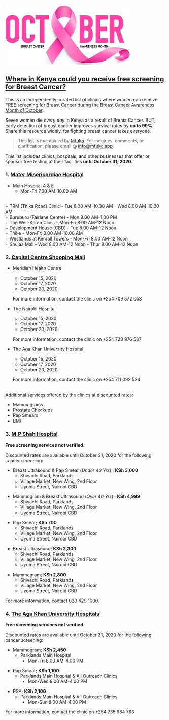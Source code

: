 ![OctoberPinkRibbon](/assets/OctoberPinkRibbon.jpg)

## [Where in Kenya could you receive free screening for Breast Cancer?](#breast-cancer-screening)

This is an independently curated list of clinics where women can receive FREE screening for Breast Cancer during the [Breast Cancer Awareness Month of October](https://www.who.int/cancer/events/breast_cancer_month/en/#:~:text=The%20Breast%20Cancer%20Awareness%20Month,palliative%20care%20of%20this%20disease.).

Seven women die _every day_ in Kenya as a result of Breast Cancer. BUT, early detection of breast cancer improves survival rates by **up to 99%**. Share this resource widely, for fighting breast cancer takes everyone.

>This list is maintained by [Mfuko](https://mfuko.app). For inquiries, comments, or clarification, please email @ info@mfuko.app.

This list includes clinics, hospitals, and other businesses that offer or sponsor free testing at their facilities **until October 31, 2020**.

### 1. [Mater Misericordiae Hospital](#mater)
<!-- 
References:
- https://twitter.com/ThikaRoadMall/status/1314117519100260353/photo/1
- https://twitter.com/materkenya/status/1313728342269534208/photo/1 

-->

<!--
| |<div style="width:220px">:round_pushpin: Screening Centres</div>|<div style="width:220px">:calendar: Screening Schedules</div>|
| ---| :--- | :--- |
|1. |Main Hospital A & E|Mon-Fri 7.00 AM-10.00 AM|
|2.|TRM (Thika Road) Clinic| Tue 8.00 AM-10.30 AM<br>Wed 8.00 AM-10.30 AM|
|3.|Buruburu (Fairlane Centre)| Mon 8.00 AM-1.00 PM|
|4.|The Well-Karen Clinic|Mon-Fri 8.00 AM-12 Noon|
|5.|Development House (CBD)| Tue 8.00 AM-12 Noon|
|6.|Thika| Mon-Fri 8.00 AM-10.00 AM|
|7.|Westlands at Kenrail Towers| Mon-Fri 8.00 AM-12 Noon|
|8.|Shujaa Mall| Wed 8.00 AM-12 Noon<br>Thur 8.00 AM-12 Noon|
</div>
-->
+ Main Hospital A & E
    - Mon-Fri 7.00 AM-10.00 AM
<br>
+ TRM (Thika Road) Clinic
    - Tue 8.00 AM-10.30 AM
    - Wed 8.00 AM-10.30 AM
<br>
+ Buruburu (Fairlane Centre)
    - Mon 8.00 AM-1.00 PM
<br>
+ The Well-Karen Clinic
    - Mon-Fri 8.00 AM-12 Noon
<br>
+ Development House (CBD)
    - Tue 8.00 AM-12 Noon
<br>
+ Thika
    - Mon-Fri 8.00 AM-10.00 AM
<br>
+ Westlands at Kenrail Towers
    - Mon-Fri 8.00 AM-12 Noon
<br>
+ Shujaa Mall
    - Wed 8.00 AM-12 Noon
    - Thur 8.00 AM-12 Noon



### 2. [Capital Centre Shopping Mall](#capital-centre)
<!--
References:
- https://twitter.com/CapitalCentre1/status/1311942670764462081/photo/1
-->
<!--
| |<div style="width:220px">:round_pushpin: Screening Centres</div>|<div style="width:220px">:calendar: Screening Schedules</div>|
| ---| :--- | :--- |
|1. |Meridian Health Centre|October 15, 2020<br>October 17, 2020<br>October 18, 2020<br>October 20, 2020<br><br>For more information, contact the clinic on +254 709 572 058|
|2. |The Nairobi Hospital|October 15, 2020<br>October 17, 2020<br>October 18, 2020<br>October 20, 2020<br><br>For more information, contact the clinic on +254 723 976 587|
|3. |The Aga Khan University Hospital|October 15, 2020<br>October 17, 2020<br>October 18, 2020<br>October 20, 2020<br><br>For more information, contact the clinic on +254 711 092 524|
-->

+ Meridian Health Centre
  + October 15, 2020
  + October 17, 2020
  + October 20, 2020
  
  For more information, contact the clinic on +254 709 572 058

+ The Nairobi Hospital
  + October 15, 2020
  + October 17, 2020
  + October 20, 2020
  
  For more information, contact the clinic on +254 723 976 587

+ The Aga Khan University Hospital
  + October 15, 2020
  + October 17, 2020
  + October 20, 2020
  
  For more information, contact the clinic on +254 711 092 524

<br>
Additional services offered by the clinics at discounted rates:

+  Mammograms
+ Prostate Checkups
+ Pap Smears
+ BMI

### 3. [M.P Shah Hospital](#MPShah)
<!--
References
- https://twitter.com/MPShahhospital/status/1313026812243574784/photo/1
-->
**Free screening services not verified.**

Discounted rates are available until October 31, 2020 for the following cancer screening:

<!--
#### 3.1. Breast Ultrasound & Pap Smear (_Under 40 Yrs_)
|<div style="width:220px">:round_pushpin: Screening Centres</div>|<div style="width:220px">:calendar: Screening Schedules</div>|Discounted Price|
| :--- | :--- | :--- |
|- Shivachi Road, Parklands <br> - Village Market, New Wing, 2nd Floor <br> - Uyoma Street, Nairobi CBD|Contact 020 429 1000.|KSh 3,000|
-->

+ Breast Ultrasound & Pap Smear (_Under 40 Yrs_) ; **KSh 3,000**
  + Shivachi Road, Parklands
  + Village Market, New Wing, 2nd Floor
  + Uyoma Street, Nairobi CBD

<!--
#### 3.2. Mammogram & Breast Ultrasound (_Over 40 Yrs_)
|<div style="width:220px">:round_pushpin: Screening Centres</div>|<div style="width:220px">:calendar: Screening Schedules</div>|Discounted Price|
| :--- | :--- | :--- |
|- Shivachi Road, Parklands <br> - Village Market, New Wing, 2nd Floor <br> - Uyoma Street, Nairobi CBD|Contact 020 429 1000.|KSh 4,999|
-->
+ Mammogram & Breast Ultrasound (_Over 40 Yrs_) ; **KSh 4,999**
  + Shivachi Road, Parklands
  + Village Market, New Wing, 2nd Floor
  + Uyoma Street, Nairobi CBD

<!--
#### 3.3. Pap Smear
|<div style="width:220px">:round_pushpin: Screening Centres</div>|<div style="width:220px">:calendar: Screening Schedules</div>|Discounted Price|
| :--- | :--- | :--- |
|- Shivachi Road, Parklands <br> - Village Market, New Wing, 2nd Floor <br> - Uyoma Street, Nairobi CBD|Contact 020 429 1000.|KSh 700|
-->
+ Pap Smear; **KSh 700**
  + Shivachi Road, Parklands
  + Village Market, New Wing, 2nd Floor
  + Uyoma Street, Nairobi CBD

<!--
#### 3.4. Breast Ultrasound
|<div style="width:220px">:round_pushpin: Screening Centres</div>|<div style="width:220px">:calendar: Screening Schedules</div>|Discounted Price|
| :--- | :--- | :--- |
|- Shivachi Road, Parklands <br> - Village Market, New Wing, 2nd Floor <br> - Uyoma Street, Nairobi CBD|Contact 020 429 1000.|KSh 2,300|
-->

+ Breast Ultrasound; **KSh 2,300**
  + Shivachi Road, Parklands
  + Village Market, New Wing, 2nd Floor
  + Uyoma Street, Nairobi CBD

<!--
#### 3.5. Mammogram
|<div style="width:220px">:round_pushpin: Screening Centres</div>|<div style="width:220px">:calendar: Screening Schedules</div>|Discounted Price|
| :--- | :--- | :--- |
|- Shivachi Road, Parklands <br> - Village Market, New Wing, 2nd Floor <br> - Uyoma Street, Nairobi CBD|Contact 020 429 1000.|KSh 2,800|
-->
+ Mammogram; **KSh 2,800**
  + Shivachi Road, Parklands
  + Village Market, New Wing, 2nd Floor
  + Uyoma Street, Nairobi CBD


For more information, contact 020 429 1000.

### 4. [The Aga Khan University Hospitals](#AgaKhan)
<!--
References
- https://twitter.com/AKUHNairobi/status/1311534769109336065/photo/1

- https://twitter.com/AKUHNairobi/status/1315561028680380416/photo/1
-->

**Free screening services not verified.**

Discounted rates are available until October 31, 2020 for the following cancer screening:

<!--
#### 4.1. Mammogram
|<div style="width:220px">:round_pushpin: Screening Centres</div>|<div style="width:220px">:calendar: Screening Schedules</div>|Discounted Price|
| :--- | :--- | :--- |
|Parklands Main Hospital|Mon-Fri 8.00 AM-4.00 PM|KSh 2,450|
-->
+ Mammogram; **KSh 2,450**
  + Parklands Main Hospital
    + Mon-Fri 8.00 AM-4.00 PM


<!--#### 4.2. Pap Smear
|<div style="width:220px">:round_pushpin: Screening Centres</div>|<div style="width:220px">:calendar: Screening Schedules</div>|Discounted Price|
| :--- | :--- | :--- |
|- Parklands Main Hospital<br> - All Outreach Clinics|Mon-Wed 9.00 AM-4.00 PM<br>Sat 9.00 AM-11.00 AM|KSh 1,100|
-->

+ Pap Smear; **KSh 1,100**
  + Parklands Main Hospital & All Outreach Clinics
    + Mon-Wed 9.00 AM-4.00 PM

<!--
#### 4.3. PSA
|<div style="width:220px">:round_pushpin: Screening Centres</div>|<div style="width:220px">:calendar: Screening Schedules</div>|Discounted Price|
| :--- | :--- | :--- |
|- Parklands Main Hospital<br> - All Outreach Clinics|Mon-Sun 8.00 AM-4.00 PM|KSh 2,100|
-->
+ PSA; **KSh 2,100**
  + Parklands Main Hospital & All Outreach Clinics
    + Mon-Sun 8.00 AM-4.00 PM


For more information, contact the clinic on +254 735 984 783


<!---

Kenyatta National Hospital (KNH)
The Nairobi Hospital
Mombasa Hospital
Nairobi West Hospital
Coptic Hospital
  Offers breast cancer screening
  See if they have free screening available in October
Texas Cancer Centre

-->